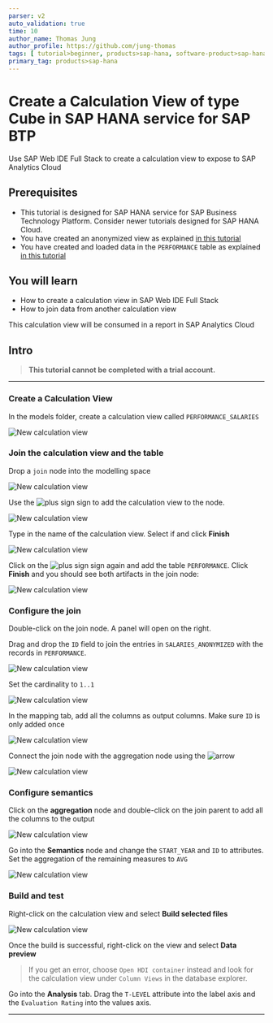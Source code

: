 ```yaml
---
parser: v2
auto_validation: true
time: 10
author_name: Thomas Jung
author_profile: https://github.com/jung-thomas
tags: [ tutorial>beginner, products>sap-hana, software-product>sap-hana-service-for-sap-btp, tutorial>license ]
primary_tag: products>sap-hana
---
```


# Create a Calculation View of type Cube in SAP HANA service for SAP BTP

<!-- description --> Use SAP Web IDE Full Stack to create a calculation view to expose to SAP Analytics Cloud

## Prerequisites

- This tutorial is designed for SAP HANA service for SAP Business Technology Platform. Consider newer tutorials designed for SAP HANA Cloud.
- You have created an anonymized view as explained [in this tutorial](haas-dm-calculation-view-differential-privacy)
- You have created and loaded data in the `PERFORMANCE` table as explained [in this tutorial](haas-dm-create-db-mta)

## You will learn

- How to create a calculation view in SAP Web IDE Full Stack
- How to join data from another calculation view

This calculation view will be consumed in a report in SAP Analytics Cloud

## Intro

>**This tutorial cannot be completed with a trial account.**
---

### Create a Calculation View


In the models folder, create a calculation view called `PERFORMANCE_SALARIES`

![New calculation view](2.png)



### Join the calculation view and the table


Drop a `join` node into the modelling space

![New calculation view](3.png)

Use the ![plus sign](plus.png) sign to add the calculation view to the node.

![New calculation view](4.png)

Type in the name of the calculation view. Select if and click **Finish**

![New calculation view](5.png)

Click on the ![plus sign](plus.png) sign again and add the table `PERFORMANCE`.  Click **Finish** and you should see both artifacts in the join node:

![New calculation view](6.png)



### Configure the join


Double-click on the join node. A panel will open on the right.

Drag and drop the `ID` field to join the entries in `SALARIES_ANONYMIZED` with the records in `PERFORMANCE`.

![New calculation view](7.png)

Set the cardinality to `1..1`

![New calculation view](8.png)

In the mapping tab, add all the columns as output columns. Make sure `ID` is only added once

![New calculation view](9.png)

Connect the join node with the aggregation node using the ![arrow](arrow.png)

![New calculation view](1.gif)


### Configure semantics


Click on the **aggregation** node and double-click on the join parent to add all the columns to the output

![New calculation view](10.png)

Go into the **Semantics** node and change the `START_YEAR` and `ID` to attributes. Set the aggregation of the remaining measures to `AVG`

![New calculation view](11.png)



### Build and test


Right-click on the calculation view and select **Build selected files**

![New calculation view](12.png)

Once the build is successful, right-click on the view and select **Data preview**

> If you get an error, choose `Open HDI container` instead and look for the calculation view under `Column Views` in the database explorer.

Go into the **Analysis** tab. Drag the `T-LEVEL` attribute into the label axis and the `Evaluation Rating` into the values axis.




---
